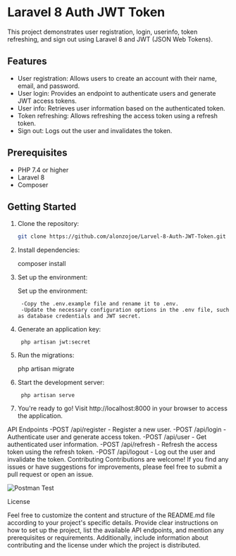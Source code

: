 # Laravel 8 Auth JWT Token

This project demonstrates user registration, login, userinfo, token refreshing, and sign out using Laravel 8 and JWT (JSON Web Tokens).

## Features

- User registration: Allows users to create an account with their name, email, and password.
- User login: Provides an endpoint to authenticate users and generate JWT access tokens.
- User info: Retrieves user information based on the authenticated token.
- Token refreshing: Allows refreshing the access token using a refresh token.
- Sign out: Logs out the user and invalidates the token.

## Prerequisites

- PHP 7.4 or higher
- Laravel 8
- Composer

## Getting Started

1. Clone the repository:

   ```bash
   git clone https://github.com/alonzojoe/Larvel-8-Auth-JWT-Token.git

2. Install dependencies:

   composer install

3. Set up the environment:

	Set up the environment:

        -Copy the .env.example file and rename it to .env.
        -Update the necessary configuration options in the .env file, such as database credentials and JWT secret.

4. Generate an application key:

        php artisan jwt:secret

5. Run the migrations:

	php artisan migrate

6. Start the development server:

        php artisan serve


6. You're ready to go! Visit http://localhost:8000 in your browser to access the application.

API Endpoints 
-POST /api/register - Register a new user.
-POST /api/login - Authenticate user and generate access token.
-POST /api/user - Get authenticated user information.
-POST /api/refresh - Refresh the access token using the refresh token.
-POST /api/logout - Log out the user and invalidate the token.
Contributing
Contributions are welcome! If you find any issues or have suggestions for improvements, please feel free to submit a pull request or open an issue.

![Postman Test](postman.PNG)

License

Feel free to customize the content and structure of the README.md file according to your project's specific details. Provide clear instructions on how to set up the project, list the available API endpoints, and mention any prerequisites or requirements. Additionally, include information about contributing and the license under which the project is distributed.


